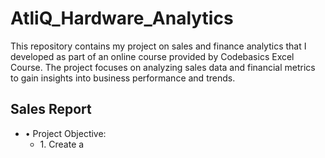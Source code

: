 # AtliQ_Hardware_Analytics
This repository contains my project on sales and finance analytics that I developed as part of an online course provided by Codebasics Excel Course. The project focuses on analyzing sales data and financial metrics to gain insights into business performance and trends.
<br>
<h2 >Sales Report</h2>
<ul>
  <li>• Project Objective:
    <ul>
      <li>
        1. Create a 
      </li>
</li>
</ul>




